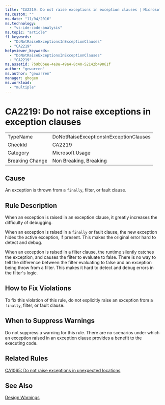 ```yaml
---
title: "CA2219: Do not raise exceptions in exception clauses | Microsoft Docs"
ms.custom: ""
ms.date: "11/04/2016"
ms.technology: 
  - "vs-ide-code-analysis"
ms.topic: "article"
f1_keywords: 
  - "DoNotRaiseExceptionsInExceptionClauses"
  - "CA2219"
helpviewer_keywords: 
  - "DoNotRaiseExceptionsInExceptionClauses"
  - "CA2219"
ms.assetid: 7b9b0bee-4e8e-49a4-8c40-52142b49061f
author: "gewarren"
ms.author: "gewarren"
manager: ghogen
ms.workload: 
  - "multiple"
---
```

# CA2219: Do not raise exceptions in exception clauses
|||  
|-|-|  
|TypeName|DoNotRaiseExceptionsInExceptionClauses|  
|CheckId|CA2219|  
|Category|Microsoft.Usage|  
|Breaking Change|Non Breaking, Breaking|  
  
## Cause  
 An exception is thrown from a `finally`, filter, or fault clause.  
  
## Rule Description  
 When an exception is raised in an exception clause, it greatly increases the difficulty of debugging.  
  
 When an exception is raised in a `finally` or fault clause, the new exception hides the active exception, if present. This makes the original error hard to detect and debug.  
  
 When an exception is raised in a filter clause, the runtime silently catches the exception, and causes the filter to evaluate to false. There is no way to tell the difference between the filter evaluating to false and an exception being throw from a filter. This makes it hard to detect and debug errors in the filter's logic.  
  
## How to Fix Violations  
 To fix this violation of this rule, do not explicitly raise an exception from a `finally`, filter, or fault clause.  
  
## When to Suppress Warnings  
 Do not suppress a warning for this rule. There are no scenarios under which an exception raised in an exception clause provides a benefit to the executing code.  
  
## Related Rules  
 [CA1065: Do not raise exceptions in unexpected locations](../code-quality/ca1065-do-not-raise-exceptions-in-unexpected-locations.md)  
  
## See Also  
 [Design Warnings](../code-quality/design-warnings.md)